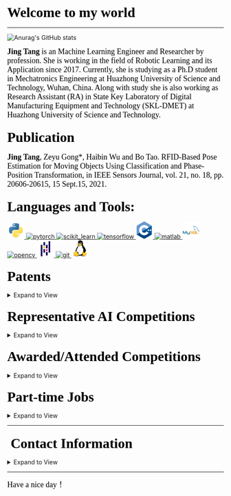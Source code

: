 ### <font face="Cambria Math" color=black size=6>Welcome to my world 👋</font>

---

![Anurag's GitHub stats](https://github-readme-stats-sigma-five.vercel.app/api?username=vaew&show_icons=true&theme=chartreuse-dark)

<font face="Cambria Math" color=black size=4>**Jing Tang** is an Machine Learning Engineer and Researcher by profession. She is working in the field of Robotic Learning and its Application since 2017. Currently, she is studying as a Ph.D student in Mechatronics Engineering at Huazhong University of Science and Technology, Wuhan, China. Along with study she is also working as Research Assistant (RA) in State Key Laboratory of Digital Manufacturing Equipment and Technology (SKL-DMET) at Huazhong University of Science and Technology. </font>

### <font face="Cambria Math" color=black size=6>Publication</font>

<font face="Cambria Math" color=black size=4>**Jing Tang**, Zeyu Gong*, Haibin Wu and Bo Tao. RFID-Based Pose Estimation for Moving Objects Using Classification and Phase-Position Transformation, in IEEE Sensors Journal, vol. 21, no. 18, pp. 20606-20615, 15 Sept.15, 2021.</font>

### <font face="Cambria Math" color=black size=6>Languages and Tools:</font>

<p align="left"> <a href="https://www.python.org" target="_blank" rel="noreferrer"> <img src="https://raw.githubusercontent.com/devicons/devicon/master/icons/python/python-original.svg" alt="python" width="40" height="40"/> </a> <a href="https://pytorch.org/" target="_blank" rel="noreferrer"> <img src="https://www.vectorlogo.zone/logos/pytorch/pytorch-icon.svg" alt="pytorch" width="40" height="40"/> </a> <a href="https://scikit-learn.org/" target="_blank" rel="noreferrer"> <img src="https://upload.wikimedia.org/wikipedia/commons/0/05/Scikit_learn_logo_small.svg" alt="scikit_learn" width="40" height="40"/> </a> <a href="https://www.tensorflow.org" target="_blank" rel="noreferrer"> <img src="https://www.vectorlogo.zone/logos/tensorflow/tensorflow-icon.svg" alt="tensorflow" width="40" height="40"/> </a> <a href="https://www.w3schools.com/cpp/" target="_blank" rel="noreferrer"> <img src="https://raw.githubusercontent.com/devicons/devicon/master/icons/cplusplus/cplusplus-original.svg" alt="cplusplus" width="40" height="40"/> </a>  <a href="https://www.mathworks.com/" target="_blank" rel="noreferrer"> <img src="https://upload.wikimedia.org/wikipedia/commons/2/21/Matlab_Logo.png" alt="matlab" width="40" height="40"/> </a> <a href="https://www.mysql.com/" target="_blank" rel="noreferrer"> <img src="https://raw.githubusercontent.com/devicons/devicon/master/icons/mysql/mysql-original-wordmark.svg" alt="mysql" width="40" height="40"/> </a> <a href="https://opencv.org/" target="_blank" rel="noreferrer"> <img src="https://www.vectorlogo.zone/logos/opencv/opencv-icon.svg" alt="opencv" width="40" height="40"/> </a> <a href="https://pandas.pydata.org/" target="_blank" rel="noreferrer"> <img src="https://raw.githubusercontent.com/devicons/devicon/2ae2a900d2f041da66e950e4d48052658d850630/icons/pandas/pandas-original.svg" alt="pandas" width="40" height="40"/> </a><a href="https://git-scm.com/" target="_blank" rel="noreferrer"> <img src="https://www.vectorlogo.zone/logos/git-scm/git-scm-icon.svg" alt="git" width="40" height="40"/> </a> <a href="https://www.linux.org/" target="_blank" rel="noreferrer"> <img src="https://raw.githubusercontent.com/devicons/devicon/master/icons/linux/linux-original.svg" alt="linux" width="40" height="40"/> </a> </p>

### <font face="Cambria Math" color=black size=6>Patents</font>

<details>
<summary>Expand to View</summary>
<pre>
1. <b>唐晶</b>；吴海兵；郭子奇；韩子琴；张文婷；尹周平；陶波，一种基于RFID空间定位技术的抓取式柔性分栋方法；ZL201910875139.3 （发明专利）
2. 基于RFID识别定位技术的精准分拣系统V1.0；2019SR1151524（软件著作权）
3. 瞿浩东；<b>唐晶</b>；张名琦；叶昊聪；凌玲，一种快速自动叠衣装置；ZL202021519420.8 （实用新型专利)
4. 陶波；<b>唐晶</b>；龚泽宇，一种基于轻量级卷积神经网络的抓取位姿检测方法及设备；202111656936.6（发明专利，在申）
</pre></details>


### <font face="Cambria Math" color=black size=6>Representative AI Competitions</font>

<details>
<summary>Expand to View</summary>
<pre>
2022 “移动云杯”算力网络应用创新大赛（行业赛道）工业边缘云应用-叉车周界行人检测专题 Rank1 
2022 天池BMW第二届黑客马拉松——工业质检赛道 Rank2
<!--2022 “天马杯”全国高校科技创新大赛--3D数字人驱动赛道 Rank2-->
2022 CCF-BDCI 基于TPU平台实现人群密度估计 Rank3 (SOLO)
2022 字节跳动安全AI挑战赛————赛道一：基于文本和多模态数据的风险识别（复赛：Emoji复杂文本识别）Rank4 (SOLO)
2022 DIGIX全球校园AI算法精英大赛（车道渲染数据质检）Rank5
<!--2021 第五届"中科星图杯"国际高分遥感图像解译大赛-面向海洋一号可见光图像中海冰目标监测 Rank6-->
2022 粤港澳大湾区（黄埔）国际算法算例大赛-路侧3D感知算法（百度&清华大学智能产业研究院）Rank6
2019 CSDN×易观算法大赛——PV,UV流量预测 Rank6
2022 “域见杯”医检人工智能开发者大赛 Rank7/903
2022 “移动云杯”算力网络应用创新大赛（行业赛道）工业边缘云应用-工业旋转机械设备健康状态检测专题 Rank8 (SOLO)
2020 链想家计算科技大赛 ：同名消歧 赛道一 Rank9
2022 粤港澳大湾区（黄埔）国际算法算例大赛-工业品表面缺陷检测技术（深科技）Rank10 (SOLO)
2021 高分辨率遥感影像耕地地块提取挑战赛 排行榜 Rank 5/486 答辩rank10 (SOLO)
2023 Kaggke RSNA Screening Mammography Breast Cancer Detection 银牌 (46/1687)
</pre></details>



### <font face="Cambria Math" color=black size=6>Awarded/Attended Competitions</font>

<details>
<summary>Expand to View</summary>
<pre>
2016 全国高中生物联赛决赛(省级赛区) 二等奖
2016 全国高中数学联赛决赛(省级赛区) 二等奖
2017 ACM-ICPC亚洲区北京站铜奖、最佳女队奖
2017 百度百科全国大学生百科知识竞赛全国总决赛 一等奖
2018 华中科技大学第十三届“瑞萨杯”智能车大赛 第一名
2018 第十届全国大学生数学竞赛（非数学类）二等奖
2018 德州仪器魔力芯动大赛 二等奖
2018 第三届中国3D打印创意设计大赛精英组（高校组）优秀奖
2019 第六届“创青春”中国青年创新创业大赛（互联网组）全国赛 银奖
2019 创行科创冠军赛区域赛 银奖
2019 创行未来企业家项目 启明视障者新“视”界项目组 未来企业家精神奖
2019 第四届中国（国际）3D打印创意设计大赛 高校组 优秀奖
2020 中国移动创客马拉松全国总决赛 第四名
2020 中国移动创客马拉松决赛(苏州赛区）第五名
2020 美国大学生数学建模大赛 H奖
2021 海华AI挑战赛·中文阅读理解·技术组 Rank12
2021 CVPR2021 PIC Challenge: 3D Face Reconstruction From Multiple 2D Images Rank13/247
2021 第十一届中兴捧月大赛dijkstra派 流量预测 初赛rank12 复赛：区域优胜奖
2021 CVPR2021 安全AI挑战者计划第六期：防御模型的白盒对抗攻击 Rank 37/1681
2021 厦门火炬高新区高校专业新星挑战大赛 三等奖
2022 “移动云杯”算力网络应用创新大赛（行业赛道）工业边缘云应用-工业旋转机械设备健康状态检测专题 Rank8
2022 字节跳动安全AI挑战赛赛道一基于文本和多模态数据的风险识别（初赛：低分辨率抖音号识别）Rank21
2022 蚂蚁集团绿色计算大赛 流量预测 Rank20
2022 第二届“智联重庆·渝见未来”华为开发者暨智能网联大赛（创新创意赛道）Top20
2022 蒙牛校园创新大赛初赛-人工智能在数字化工厂智能制造中的应用 Top20
2022 “移动云杯”算力网络应用创新赛道行业赛道全国总决赛 Rank6
2022 ECCV WCPA Challenge: From Face, Body and Fashion to 3D Virtual Avatars Ⅱ Rank19/594
2022 DataCon大数据安全分析竞赛 网络流量分析赛道 Rank22 (挑战一：挖矿流量检测挑战 100/100分 挑战二：智能蜜罐环境构建 15.45/100分）
2022 山东省第四届数据应用创新创业大赛 数用高校创新创业暨大学生创新创业网络大赛 Rank17 三等奖
</pre></details> 


### <font face="Cambria Math" color=black size=6>Part-time Jobs</font>

<details>
<summary>Expand to View</summary>
<pre>
* <font face="Cambria Math" color=black size=4>Zlab Member</font>
* <font face="Cambria Math" color=black size=4>Chamd5 AI Lab Leader</font>
* <font face="Cambria Math" color=black size=4>PaddlePaddle Developers Experts</font>
* <font face="Cambria Math" color=black size=4>FOCUS Team Visual Group Mentor</font>
* <font face="Cambria Math" color=black size=4>China Mobile Star Partner</font>
* <font face="Cambria Math" color=black size=4>China Mobile Most Valuable Professional</font>
* <font face="Cambria Math" color=black size=4>United Nations #TEACH GIRLS CODING  Volunteer Mentor</font>
</pre></details>


---

### <font face="Cambria Math" color=black size=6> Contact Information</font>

<details>
<summary>Expand to View</summary>
<pre>
<font face="Cambria Math" color=black size=4>Jing Tang Ph.D. Candidate</font>
<font face="Cambria Math" color=black size=4>School of Mechanical Science & Engineering</font>
<font face="Cambria Math" color=black size=4>State Key Lab of Digital Manufacturing Equipment & Technology</font>
<font face="Cambria Math" color=black size=4>Huazhong University of Science & Technology</font>
<font face="Cambria Math" color=black size=4>Wuhan, Hubei, P. R. China (430074)</font>
<font face="Cambria Math" color=black size=4>Email: j_tang@hust.edu.cn</font>
</pre></details> 



---

<font face="Cambria Math" color=black size=4>Have a nice day！</font>

